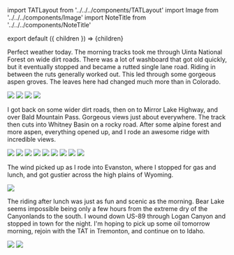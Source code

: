 import TATLayout from '../../../components/TATLayout'
import Image from '../../../components/Image'
import NoteTitle from '../../../components/NoteTitle'

export default ({ children }) => <TATLayout prev="2018-09-09" next="2018-09-11" >{children}</TATLayout>

<NoteTitle
  title="September 10, 2018 &mdash; Utah &#8594; Wyoming &#8594; Utah"
  subtitle="275 miles"
/>

Perfect weather today. The morning tracks took me through Uinta National Forest on wide dirt roads. There was a lot of washboard that got old quickly, but it eventually stopped and became a rutted single lane road. Riding in between the ruts generally worked out. This led through some gorgeous aspen groves. The leaves here had changed much more than in Colorado.

<Image src="https://s3.amazonaws.com/tat.honkytonk.in/24/IMG_3216.jpg" />
<Image src="https://s3.amazonaws.com/tat.honkytonk.in/24/IMG_3223.jpg" />
<Image src="https://s3.amazonaws.com/tat.honkytonk.in/24/IMG_3225.jpg" />
<Image src="https://s3.amazonaws.com/tat.honkytonk.in/24/IMG_3226.jpg" />

I got back on some wider dirt roads, then on to Mirror Lake Highway, and over Bald Mountain Pass. Gorgeous views just about everywhere. The track then cuts into Whitney Basin on a rocky road. After some alpine forest and more aspen, everything opened up, and I rode an awesome ridge with incredible views.

<Image src="https://s3.amazonaws.com/tat.honkytonk.in/24/IMG_3235.jpg" />
<Image src="https://s3.amazonaws.com/tat.honkytonk.in/24/IMG_3241.jpg" />
<Image src="https://s3.amazonaws.com/tat.honkytonk.in/24/IMG_3242.jpg" />
<Image src="https://s3.amazonaws.com/tat.honkytonk.in/24/IMG_3244.jpg" />
<Image src="https://s3.amazonaws.com/tat.honkytonk.in/24/IMG_3245.jpg" />
<Image src="https://s3.amazonaws.com/tat.honkytonk.in/24/IMG_3247.jpg" />
<Image src="https://s3.amazonaws.com/tat.honkytonk.in/24/IMG_3248.jpg" />
<Image src="https://s3.amazonaws.com/tat.honkytonk.in/24/IMG_3251.jpg" />
<Image src="https://s3.amazonaws.com/tat.honkytonk.in/24/IMG_3252.jpg" />

The wind picked up as I rode into Evanston, where I stopped for gas and lunch, and got gustier across the high plains of Wyoming.

<Image src="https://s3.amazonaws.com/tat.honkytonk.in/24/IMG_3254.jpg" />

The riding after lunch was just as fun and scenic as the morning. Bear Lake seems impossible being only a few hours from the extreme dry of the Canyonlands to the south. I wound down US-89 through Logan Canyon and stopped in town for the night. I'm hoping to pick up some oil tomorrow morning, rejoin with the TAT in Tremonton, and continue on to Idaho.

<Image src="https://s3.amazonaws.com/tat.honkytonk.in/24/IMG_3269.jpg" />
<Image src="https://s3.amazonaws.com/tat.honkytonk.in/24/IMG_3274.jpg" />
